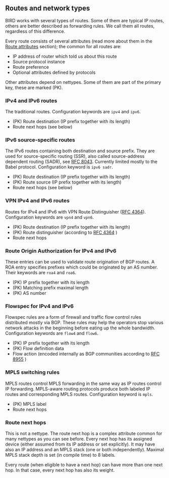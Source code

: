 ## Routes and network types

BIRD works with several types of routes. Some of them are typical IP routes,
others are better described as forwarding rules. We call them all routes,
regardless of this difference.

Every route consists of several attributes (read more about them in the
[Route attributes](#route-attributes) section); the common for all
routes are:

- IP address of router which told us about this route
- Source protocol instance
- Route preference
- Optional attributes defined by protocols

Other attributes depend on nettypes. Some of them are part of the primary key, these are marked (PK).

### IPv4 and IPv6 routes

The traditional routes. Configuration keywords are `ipv4` and `ipv6`.

- (PK) Route destination (IP prefix together with its length)
- Route next hops (see below)

### IPv6 source-specific routes

The IPv6 routes containing both destination and source prefix. They are used
for source-specific routing (SSR), also called source-address dependent routing
(SADR), see <a href="https://datatracker.ietf.org/doc/rfc8043" class="rfc">RFC
8043</a>. Currently limited mostly to the Babel protocol.
Configuration keyword is `ipv6 sadr`.

- (PK) Route destination (IP prefix together with its length)
- (PK) Route source (IP prefix together with its length)
- Route next hops (see below)

### VPN IPv4 and IPv6 routes

Routes for IPv4 and IPv6 with VPN Route Distinguisher (<a href="https://datatracker.ietf.org/doc/rfc4364" class="rfc">RFC
4364</a>).
Configuration keywords are `vpn4` and `vpn6`.

- (PK) Route destination (IP prefix together with its length)
- (PK) Route distinguisher (according to 
  <a href="https://datatracker.ietf.org/doc/rfc4364" class="rfc">RFC
  4364</a>
  )
- Route next hops

### Route Origin Authorization for IPv4 and IPv6

These entries can be used to validate route origination of BGP routes.
A ROA entry specifies prefixes which could be originated by an AS number.
Their keywords are `roa4` and `roa6`.

- (PK) IP prefix together with its length
- (PK) Matching prefix maximal length
- (PK) AS number

### Flowspec for IPv4 and IPv6

Flowspec rules are a form of firewall and traffic flow control rules
distributed mostly via BGP. These rules may help the operators stop various
network attacks in the beginning before eating up the whole bandwidth.
Configuration keywords are `flow4` and `flow6`.

- (PK) IP prefix together with its length
- (PK) Flow definition data
- Flow action (encoded internally as BGP communities according to 
  <a href="https://datatracker.ietf.org/doc/rfc8955" class="rfc">RFC
  8955</a>
  )

### MPLS switching rules

MPLS routes control MPLS forwarding in the same way as IP routes control IP
forwarding. MPLS-aware routing protocols produce both labeled IP routes and
corresponding MPLS routes. Configuration keyword is `mpls`.

- (PK) MPLS label
- Route next hops

### Route next hops

This is not a nettype. The route next hop is a complex attribute common for many
nettypes as you can see before. Every next hop has its assigned device
(either assumed from its IP address or set explicitly). It may have also
an IP address and an MPLS stack (one or both independently).
Maximal MPLS stack depth is set (in compile time) to 8 labels.

Every route (when eligible to have a next hop) can have more than one next hop.
In that case, every next hop has also its weight.
